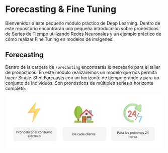 # Forecasting & Fine Tuning

Bienvenidos a este pequeño módulo práctico de Deep Learning. Dentro de este repositorio encontrarán una pequeña introducción sobre pronósticos de Series de Tiempo utilizando Redes Neuronales y un ejemplo práctico de cómo realizar Fine Tuning en modelos de imágenes. 

## Forecasting

Dentro de la carpeta de `Forecasting` encontrarás lo necesario para el taller de pronósticos. En este módulo realizaremos un modelo que nos permita hacer Single-Shot Forecasts con un horizonte de tiempo grande y para un conjunto de individuos. Son pronósticos de múltiples series a horizonte completo. 

![context](Forecasting/imgs/context.png)
